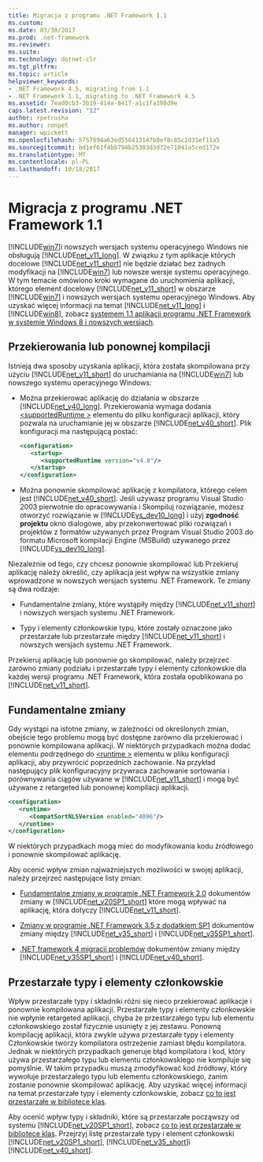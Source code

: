 ```yaml
---
title: Migracja z programu .NET Framework 1.1
ms.custom: 
ms.date: 03/30/2017
ms.prod: .net-framework
ms.reviewer: 
ms.suite: 
ms.technology: dotnet-clr
ms.tgt_pltfrm: 
ms.topic: article
helpviewer_keywords:
- .NET Framework 4.5, migrating from 1.1
- .NET Framework 1.1, migrating to .NET Framework 4.5
ms.assetid: 7ead0cb3-3b19-414a-8417-a1c1fa198d9e
caps.latest.revision: "12"
author: rpetrusha
ms.author: ronpet
manager: wpickett
ms.openlocfilehash: 5757894a63ed556413147b8ef8c85c2d31ef11a5
ms.sourcegitcommit: bd1ef61f4bb794b25383d3d72e71041a5ced172e
ms.translationtype: MT
ms.contentlocale: pl-PL
ms.lasthandoff: 10/18/2017
---
```

# <a name="migrating-from-the-net-framework-11"></a>Migracja z programu .NET Framework 1.1
[!INCLUDE[win7](../../../includes/win7-md.md)]i nowszych wersjach systemu operacyjnego Windows nie obsługują [!INCLUDE[net_v11_long](../../../includes/net-v11-long-md.md)]. W związku z tym aplikacje których docelowe [!INCLUDE[net_v11_short](../../../includes/net-v11-short-md.md)] nie będzie działać bez żadnych modyfikacji na [!INCLUDE[win7](../../../includes/win7-md.md)] lub nowsze wersje systemu operacyjnego. W tym temacie omówiono kroki wymagane do uruchomienia aplikacji, którego element docelowy [!INCLUDE[net_v11_short](../../../includes/net-v11-short-md.md)] w obszarze [!INCLUDE[win7](../../../includes/win7-md.md)] i nowszych wersjach systemu operacyjnego Windows. Aby uzyskać więcej informacji na temat [!INCLUDE[net_v11_long](../../../includes/net-v11-long-md.md)] i [!INCLUDE[win8](../../../includes/win8-md.md)], zobacz [systemem 1.1 aplikacji programu .NET Framework w systemie Windows 8 i nowszych wersjach](../../../docs/framework/install/run-net-framework-1-1-apps.md).  
  
## <a name="retargeting-or-recompiling"></a>Przekierowania lub ponownej kompilacji  
 Istnieją dwa sposoby uzyskania aplikacji, która została skompilowana przy użyciu [!INCLUDE[net_v11_short](../../../includes/net-v11-short-md.md)] do uruchamiania na [!INCLUDE[win7](../../../includes/win7-md.md)] lub nowszego systemu operacyjnego Windows:  
  
-   Można przekierować aplikację do działania w obszarze [!INCLUDE[net_v40_long](../../../includes/net-v40-long-md.md)]. Przekierowania wymaga dodania [ \<supportedRuntime >](../../../docs/framework/configure-apps/file-schema/startup/supportedruntime-element.md) elementu do pliku konfiguracji aplikacji, który pozwala na uruchamianie jej w obszarze [!INCLUDE[net_v40_short](../../../includes/net-v40-short-md.md)]. Plik konfiguracji ma następującą postać:  
  
    ```xml  
    <configuration>   
       <startup>  
          <supportedRuntime version="v4.0"/>  
       </startup>  
    </configuration>  
    ```  
  
-   Można ponownie skompilować aplikację z kompilatora, którego celem jest [!INCLUDE[net_v40_short](../../../includes/net-v40-short-md.md)]. Jeśli używasz programu Visual Studio 2003 pierwotnie do opracowywania i Skompiluj rozwiązanie, możesz otworzyć rozwiązanie w [!INCLUDE[vs_dev10_long](../../../includes/vs-dev10-long-md.md)] i użyj **zgodność projektu** okno dialogowe, aby przekonwertować pliki rozwiązań i projektów z formatów używanych przez Program Visual Studio 2003 do formatu Microsoft kompilacji Engine (MSBuild) używanego przez [!INCLUDE[vs_dev10_long](../../../includes/vs-dev10-long-md.md)].  
  
 Niezależnie od tego, czy chcesz ponownie skompilować lub Przekieruj aplikację należy określić, czy aplikacja jest wpływ na wszystkie zmiany wprowadzone w nowszych wersjach systemu .NET Framework. Te zmiany są dwa rodzaje:  
  
-   Fundamentalne zmiany, które wystąpiły między [!INCLUDE[net_v11_short](../../../includes/net-v11-short-md.md)] i nowszych wersjach systemu .NET Framework.  
  
-   Typy i elementy członkowskie typu, które zostały oznaczone jako przestarzałe lub przestarzałe między [!INCLUDE[net_v11_short](../../../includes/net-v11-short-md.md)] i nowszych wersjach systemu .NET Framework.  
  
 Przekieruj aplikację lub ponownie go skompilować, należy przejrzeć zarówno zmiany podziału i przestarzałe typy i elementy członkowskie dla każdej wersji programu .NET Framework, która została opublikowana po [!INCLUDE[net_v11_short](../../../includes/net-v11-short-md.md)].  
  
## <a name="breaking-changes"></a>Fundamentalne zmiany  
 Gdy wystąpi na istotne zmiany, w zależności od określonych zmian, obejście tego problemu mogą być dostępne zarówno dla przekierować i ponownie kompilowana aplikacji. W niektórych przypadkach można dodać elementu podrzędnego do [ \<runtime >](../../../docs/framework/configure-apps/file-schema/startup/supportedruntime-element.md) elementu w pliku konfiguracji aplikacji, aby przywrócić poprzednich zachowanie. Na przykład następujący plik konfiguracyjny przywraca zachowanie sortowania i porównywania ciągów używane w [!INCLUDE[net_v11_short](../../../includes/net-v11-short-md.md)] i mogą być używane z retargeted lub ponownej kompilacji aplikacji.  
  
```xml  
<configuration>  
   <runtime>  
      <CompatSortNLSVersion enabled="4096"/>  
   </runtime>  
</configuration>  
```  
  
 W niektórych przypadkach mogą mieć do modyfikowania kodu źródłowego i ponownie skompilować aplikację.  
  
 Aby ocenić wpływ zmian najważniejszych możliwości w swojej aplikacji, należy przejrzeć następujące listy zmian:  
  
-   [Fundamentalne zmiany w programie .NET Framework 2.0](http://go.microsoft.com/fwlink/?LinkId=125263) dokumentów zmiany w [!INCLUDE[net_v20SP1_short](../../../includes/net-v20sp1-short-md.md)] które mogą wpływać na aplikację, która dotyczy [!INCLUDE[net_v11_short](../../../includes/net-v11-short-md.md)].  
  
-   [Zmiany w programie .NET Framework 3.5 z dodatkiem SP1](http://go.microsoft.com/fwlink/?LinkID=186989) dokumentów zmiany między [!INCLUDE[net_v35_short](../../../includes/net-v35-short-md.md)] i [!INCLUDE[net_v35SP1_short](../../../includes/net-v35sp1-short-md.md)].  
  
-   [.NET framework 4 migracji problemów](../../../docs/framework/migration-guide/net-framework-4-migration-issues.md) dokumentów zmiany między [!INCLUDE[net_v35SP1_short](../../../includes/net-v35sp1-short-md.md)] i [!INCLUDE[net_v40_short](../../../includes/net-v40-short-md.md)].  
  
## <a name="obsolete-types-and-members"></a>Przestarzałe typy i elementy członkowskie  
 Wpływ przestarzałe typy i składniki różni się nieco przekierować aplikacje i ponownie kompilowana aplikacji. Przestarzałe typy i elementy członkowskie nie wpłynie retargeted aplikacji, chyba że przestarzałego typu lub elementu członkowskiego został fizycznie usunięty z jej zestawu. Ponowną kompilację aplikacji, która zwykle używa przestarzałe typy i elementy Członkowskie tworzy kompilatora ostrzeżenie zamiast błędu kompilatora. Jednak w niektórych przypadkach generuje błąd kompilatora i kod, który używa przestarzałego typu lub elementu członkowskiego nie kompiluje się pomyślnie. W takim przypadku muszą zmodyfikować kod źródłowy, który wywołuje przestarzałego typu lub elementu członkowskiego, zanim zostanie ponownie skompilować aplikację. Aby uzyskać więcej informacji na temat przestarzałe typy i elementy członkowskie, zobacz [co to jest przestarzałe w bibliotece klas](../../../docs/framework/whats-new/whats-obsolete.md).  
  
 Aby ocenić wpływ typy i składniki, które są przestarzałe począwszy od systemu [!INCLUDE[net_v20SP1_short](../../../includes/net-v20sp1-short-md.md)], zobacz [co to jest przestarzałe w bibliotece klas](../../../docs/framework/whats-new/whats-obsolete.md). Przejrzyj listę przestarzałe typy i element członkowski [!INCLUDE[net_v20SP1_short](../../../includes/net-v20sp1-short-md.md)], [!INCLUDE[net_v35_short](../../../includes/net-v35-short-md.md)]i [!INCLUDE[net_v40_short](../../../includes/net-v40-short-md.md)].
